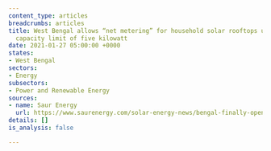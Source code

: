 ```yaml
---
content_type: articles
breadcrumbs: articles
title: West Bengal allows “net metering” for household solar rooftops up to a maximum
  capacity limit of five kilowatt
date: 2021-01-27 05:00:00 +0000
states:
- West Bengal
sectors:
- Energy
subsectors:
- Power and Renewable Energy
sources:
- name: Saur Energy
  url: https://www.saurenergy.com/solar-energy-news/bengal-finally-opens-up-net-metering-for-homes-with-5-kw-limit
details: []
is_analysis: false

---
```

